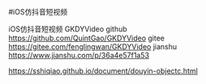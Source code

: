 #iOS仿抖音短视频

iOS仿抖音短视频
GKDYVideo
github
https://github.com/QuintGao/GKDYVideo
gitee
https://gitee.com/fenglingwan/GKDYVideo
jianshu
https://www.jianshu.com/p/36a4e57f1a53

https://sshiqiao.github.io/document/douyin-objectc.html
